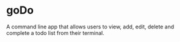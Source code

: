 # goDo

A command line app that allows users to view, add, edit, delete and complete a todo list from their terminal.
